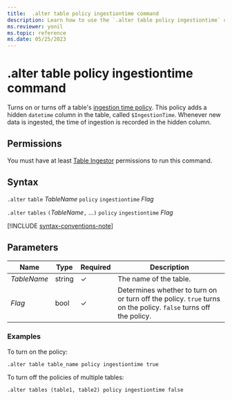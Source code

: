 ```yaml
---
title:  .alter table policy ingestiontime command
description: Learn how to use the `.alter table policy ingestiontime` command to turn on or turn off a table's ingestion time policy.
ms.reviewer: yonil
ms.topic: reference
ms.date: 05/25/2023
---
```

# .alter table policy ingestiontime command

Turns on or turns off a table's [ingestion time policy](ingestion-time-policy.md). This policy adds a hidden `datetime` column in the table, called `$IngestionTime`. Whenever new data is ingested, the time of ingestion is recorded in the hidden column.

## Permissions

You must have at least [Table Ingestor](../management/access-control/role-based-access-control.md) permissions to run this command.

## Syntax

`.alter` `table` *TableName* `policy` `ingestiontime` *Flag*

`.alter` `tables` `(`*TableName*`,` ...`)` `policy` `ingestiontime` *Flag*

[!INCLUDE [syntax-conventions-note](../../includes/syntax-conventions-note.md)]

## Parameters

|Name|Type|Required|Description|
|--|--|--|--|
|*TableName*|string|&check;|The name of the table.|
|*Flag*|bool|&check;|Determines whether to turn on or turn off the policy. `true` turns on the policy. `false` turns off the policy.|

### Examples

To turn on the policy:

```kusto
.alter table table_name policy ingestiontime true
```

To turn off the policies of multiple tables:

```kusto
.alter tables (table1, table2) policy ingestiontime false
```
